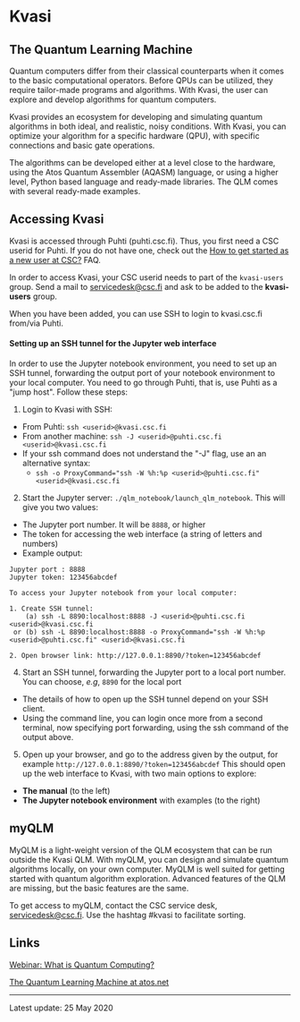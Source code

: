 # Kvasi

## The Quantum Learning Machine

Quantum computers differ from their classical counterparts when it comes to the basic computational operators. Before QPUs can be utilized, they require tailor-made programs and algorithms. With Kvasi, the user can explore and develop algorithms for quantum computers.

Kvasi provides an ecosystem for developing and simulating quantum algorithms in both ideal, and realistic, noisy conditions. With Kvasi, you can optimize your algorithm for a specific hardware (QPU), with specific connections and basic gate operations.

The algorithms can be developed either at a level close to the hardware, using the Atos Quantum Assembler (AQASM) language, or using a higher level, Python based language and ready-made libraries. The QLM comes with several ready-made examples.

## Accessing Kvasi

Kvasi is accessed through Puhti (puhti.csc.fi). Thus, you first need a CSC userid for Puhti. If you do not have one, check out the [How to get started as a new user at CSC?](../support/faq/how-to-get-started-at-CSC.md) FAQ.

In order to access Kvasi, your CSC userid needs to part of the `kvasi-users` group. Send a mail to servicedesk@csc.fi and ask to be added to the **kvasi-users** group.

When you have been added, you can use SSH to login to kvasi.csc.fi from/via Puhti.

#### Setting up an SSH tunnel for the Jupyter web interface

In order to use the Jupyter notebook environment, you need to set up an SSH tunnel, forwarding the output port of your notebook environment to your local computer. You need to go through Puhti, that is, use Puhti as a "jump host". Follow these steps:

1. Login to Kvasi with SSH:
  - From Puhti: `ssh <userid>@kvasi.csc.fi`
  - From another machine: `ssh -J <userid>@puhti.csc.fi <userid>@kvasi.csc.fi`
  - If your ssh command does not understand the "-J" flag, use an an alternative syntax:
    - `ssh -o ProxyCommand="ssh -W %h:%p <userid>@puhti.csc.fi" <userid>@kvasi.csc.fi`
2. Start the Jupyter server: `./qlm_notebook/launch_qlm_notebook`. This will give you two values:
  - The Jupyter port number. It will be `8888`, or higher
  - The token for accessing the web interface (a string of letters and numbers)
  - Example output:

```
Jupyter port : 8888
Jupyter token: 123456abcdef

To access your Jupyter notebook from your local computer:

1. Create SSH tunnel:
    (a) ssh -L 8890:localhost:8888 -J <userid>@puhti.csc.fi <userid>@kvasi.csc.fi
 or (b) ssh -L 8890:localhost:8888 -o ProxyCommand="ssh -W %h:%p <userid>@puhti.csc.fi" <userid>@kvasi.csc.fi

2. Open browser link: http://127.0.0.1:8890/?token=123456abcdef
```

4. Start an SSH tunnel, forwarding the Jupyter port to a local port number. You can choose, _e.g_, `8890` for the local port
  - The details of how to open up the SSH tunnel depend on your SSH client.
  - Using the command line, you can login once more from a second terminal, now specifying port forwarding, using the ssh command of the output above.

5. Open up your browser, and go to the address given by the output, for example `http://127.0.0.1:8890/?token=123456abcdef` This should open up the web interface to Kvasi, with two main options to explore:
  - **The manual** (to the left)
  - **The Jupyter notebook environment** with examples (to the right)


## myQLM

MyQLM is a light-weight version of the QLM ecosystem that can be run outside the Kvasi QLM. With myQLM, you can design and simulate quantum algorithms locally, on your own computer. MyQLM is well suited for getting started with quantum algorithm exploration. Advanced features of the QLM are missing, but the basic features are the same.

To get access to myQLM, contact the CSC service desk, servicedesk@csc.fi. Use the hashtag #kvasi to facilitate sorting.

## Links
[Webinar: What is Quantum Computing?](https://www.csc.fi/web/training/-/quantum-computing)

[The Quantum Learning Machine at atos.net](https://atos.net/en/solutions/quantum-learning-machine)

---
Latest update: 25 May 2020
